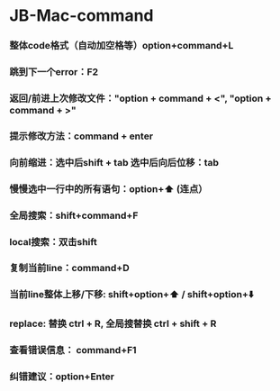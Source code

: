 # JB-Mac-command

### 整体code格式（自动加空格等）option+command+L

### 跳到下一个error：F2

### 返回/前进上次修改文件："option + command + <", "option + command + >"

### 提示修改方法：command + enter

### 向前缩进：选中后shift + tab  选中后向后位移：tab

### 慢慢选中一行中的所有语句：option+⬆️ (连点）

### 全局搜索：shift+command+F

### local搜索：双击shift

### 复制当前line：command+D

### 当前line整体上移/下移: shift+option+⬆️ / shift+option+⬇️

### replace: 替换 ctrl + R, 全局搜替换 ctrl + shift + R

### 查看错误信息： command+F1 

### 纠错建议：option+Enter
